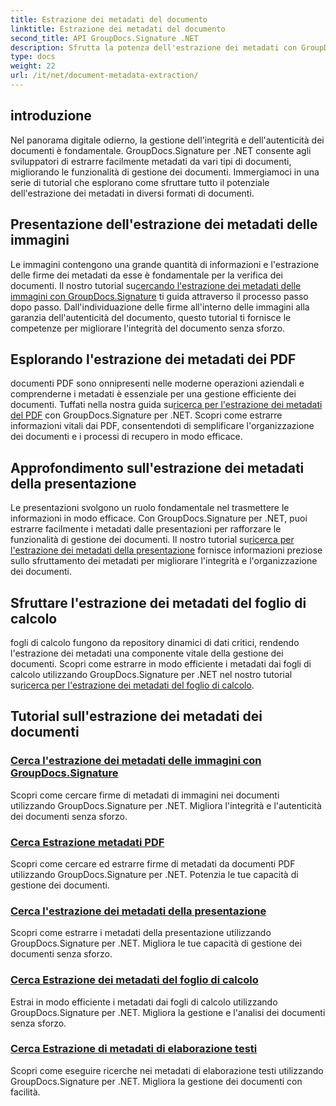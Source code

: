 ```yaml
---
title: Estrazione dei metadati del documento
linktitle: Estrazione dei metadati del documento
second_title: API GroupDocs.Signature .NET
description: Sfrutta la potenza dell'estrazione dei metadati con GroupDocs.Signature per .NET. Impara a cercare ed estrarre facilmente i metadati dei documenti per una gestione migliorata.
type: docs
weight: 22
url: /it/net/document-metadata-extraction/
---
```


## introduzione

Nel panorama digitale odierno, la gestione dell'integrità e dell'autenticità dei documenti è fondamentale. GroupDocs.Signature per .NET consente agli sviluppatori di estrarre facilmente metadati da vari tipi di documenti, migliorando le funzionalità di gestione dei documenti. Immergiamoci in una serie di tutorial che esplorano come sfruttare tutto il potenziale dell'estrazione dei metadati in diversi formati di documenti.

## Presentazione dell'estrazione dei metadati delle immagini
 Le immagini contengono una grande quantità di informazioni e l'estrazione delle firme dei metadati da esse è fondamentale per la verifica dei documenti. Il nostro tutorial su[cercando l'estrazione dei metadati delle immagini con GroupDocs.Signature](./search-image-metadata-extraction/) ti guida attraverso il processo passo dopo passo. Dall'individuazione delle firme all'interno delle immagini alla garanzia dell'autenticità del documento, questo tutorial ti fornisce le competenze per migliorare l'integrità del documento senza sforzo.

## Esplorando l'estrazione dei metadati dei PDF
 documenti PDF sono onnipresenti nelle moderne operazioni aziendali e comprenderne i metadati è essenziale per una gestione efficiente dei documenti. Tuffati nella nostra guida su[ricerca per l'estrazione dei metadati del PDF](./search-pdf-metadata-extraction/) con GroupDocs.Signature per .NET. Scopri come estrarre informazioni vitali dai PDF, consentendoti di semplificare l'organizzazione dei documenti e i processi di recupero in modo efficace.

## Approfondimento sull'estrazione dei metadati della presentazione
 Le presentazioni svolgono un ruolo fondamentale nel trasmettere le informazioni in modo efficace. Con GroupDocs.Signature per .NET, puoi estrarre facilmente i metadati dalle presentazioni per rafforzare le funzionalità di gestione dei documenti. Il nostro tutorial su[ricerca per l'estrazione dei metadati della presentazione](./search-presentation-metadata-extraction/) fornisce informazioni preziose sullo sfruttamento dei metadati per migliorare l'integrità e l'organizzazione dei documenti.

## Sfruttare l'estrazione dei metadati del foglio di calcolo
 fogli di calcolo fungono da repository dinamici di dati critici, rendendo l'estrazione dei metadati una componente vitale della gestione dei documenti. Scopri come estrarre in modo efficiente i metadati dai fogli di calcolo utilizzando GroupDocs.Signature per .NET nel nostro tutorial su[ricerca per l'estrazione dei metadati del foglio di calcolo](./search-spreadsheet-metadata-extraction/). 

## Tutorial sull'estrazione dei metadati dei documenti
### [Cerca l'estrazione dei metadati delle immagini con GroupDocs.Signature](./search-image-metadata-extraction/)
Scopri come cercare firme di metadati di immagini nei documenti utilizzando GroupDocs.Signature per .NET. Migliora l'integrità e l'autenticità dei documenti senza sforzo.
### [Cerca Estrazione metadati PDF](./search-pdf-metadata-extraction/)
Scopri come cercare ed estrarre firme di metadati da documenti PDF utilizzando GroupDocs.Signature per .NET. Potenzia le tue capacità di gestione dei documenti.
### [Cerca l'estrazione dei metadati della presentazione](./search-presentation-metadata-extraction/)
Scopri come estrarre i metadati della presentazione utilizzando GroupDocs.Signature per .NET. Migliora le tue capacità di gestione dei documenti senza sforzo.
### [Cerca Estrazione dei metadati del foglio di calcolo](./search-spreadsheet-metadata-extraction/)
Estrai in modo efficiente i metadati dai fogli di calcolo utilizzando GroupDocs.Signature per .NET. Migliora la gestione e l'analisi dei documenti senza sforzo.
### [Cerca Estrazione di metadati di elaborazione testi](./search-word-processing-metadata-extraction/)
Scopri come eseguire ricerche nei metadati di elaborazione testi utilizzando GroupDocs.Signature per .NET. Migliora la gestione dei documenti con facilità.